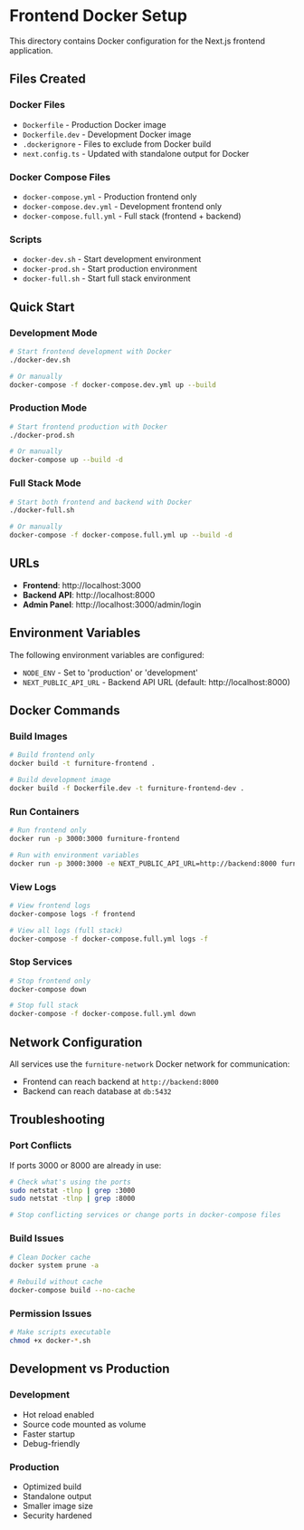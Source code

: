 # Frontend Docker Setup

This directory contains Docker configuration for the Next.js frontend application.

## Files Created

### Docker Files
- `Dockerfile` - Production Docker image
- `Dockerfile.dev` - Development Docker image
- `.dockerignore` - Files to exclude from Docker build
- `next.config.ts` - Updated with standalone output for Docker

### Docker Compose Files
- `docker-compose.yml` - Production frontend only
- `docker-compose.dev.yml` - Development frontend only
- `docker-compose.full.yml` - Full stack (frontend + backend)

### Scripts
- `docker-dev.sh` - Start development environment
- `docker-prod.sh` - Start production environment
- `docker-full.sh` - Start full stack environment

## Quick Start

### Development Mode
```bash
# Start frontend development with Docker
./docker-dev.sh

# Or manually
docker-compose -f docker-compose.dev.yml up --build
```

### Production Mode
```bash
# Start frontend production with Docker
./docker-prod.sh

# Or manually
docker-compose up --build -d
```

### Full Stack Mode
```bash
# Start both frontend and backend with Docker
./docker-full.sh

# Or manually
docker-compose -f docker-compose.full.yml up --build -d
```

## URLs

- **Frontend**: http://localhost:3000
- **Backend API**: http://localhost:8000
- **Admin Panel**: http://localhost:3000/admin/login

## Environment Variables

The following environment variables are configured:

- `NODE_ENV` - Set to 'production' or 'development'
- `NEXT_PUBLIC_API_URL` - Backend API URL (default: http://localhost:8000)

## Docker Commands

### Build Images
```bash
# Build frontend only
docker build -t furniture-frontend .

# Build development image
docker build -f Dockerfile.dev -t furniture-frontend-dev .
```

### Run Containers
```bash
# Run frontend only
docker run -p 3000:3000 furniture-frontend

# Run with environment variables
docker run -p 3000:3000 -e NEXT_PUBLIC_API_URL=http://backend:8000 furniture-frontend
```

### View Logs
```bash
# View frontend logs
docker-compose logs -f frontend

# View all logs (full stack)
docker-compose -f docker-compose.full.yml logs -f
```

### Stop Services
```bash
# Stop frontend only
docker-compose down

# Stop full stack
docker-compose -f docker-compose.full.yml down
```

## Network Configuration

All services use the `furniture-network` Docker network for communication:
- Frontend can reach backend at `http://backend:8000`
- Backend can reach database at `db:5432`

## Troubleshooting

### Port Conflicts
If ports 3000 or 8000 are already in use:
```bash
# Check what's using the ports
sudo netstat -tlnp | grep :3000
sudo netstat -tlnp | grep :8000

# Stop conflicting services or change ports in docker-compose files
```

### Build Issues
```bash
# Clean Docker cache
docker system prune -a

# Rebuild without cache
docker-compose build --no-cache
```

### Permission Issues
```bash
# Make scripts executable
chmod +x docker-*.sh
```

## Development vs Production

### Development
- Hot reload enabled
- Source code mounted as volume
- Faster startup
- Debug-friendly

### Production
- Optimized build
- Standalone output
- Smaller image size
- Security hardened
